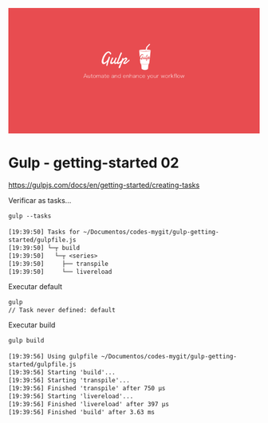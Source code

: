 ![](gulp-bg-700x350.png)

# Gulp - getting-started 02

https://gulpjs.com/docs/en/getting-started/creating-tasks


Verificar as tasks...

    gulp --tasks

    [19:39:50] Tasks for ~/Documentos/codes-mygit/gulp-getting-started/gulpfile.js
    [19:39:50] └─┬ build
    [19:39:50]   └─┬ <series>
    [19:39:50]     ├── transpile
    [19:39:50]     └── livereload


Executar default

    gulp
    // Task never defined: default

Executar build

    gulp build

    [19:39:56] Using gulpfile ~/Documentos/codes-mygit/gulp-getting-started/gulpfile.js
    [19:39:56] Starting 'build'...
    [19:39:56] Starting 'transpile'...
    [19:39:56] Finished 'transpile' after 750 μs
    [19:39:56] Starting 'livereload'...
    [19:39:56] Finished 'livereload' after 397 μs
    [19:39:56] Finished 'build' after 3.63 ms

